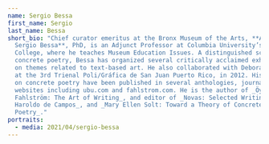 ```yaml
---
name: Sergio Bessa
first_name: Sergio
last_name: Bessa
short_bio: "Chief curator emeritus at the Bronx Museum of the Arts, **Antonio
  Sergio Bessa**, PhD, is an Adjunct Professor at Columbia University’s Teachers
  College, where he teaches Museum Education Issues. A distinguished scholar of
  concrete poetry, Bessa has organized several critically acclaimed exhibitions
  on themes related to text-based art. He also collaborated with Deborah Cullen
  at the 3rd Trienal Poli/Gráfica de San Juan Puerto Rico, in 2012. His essays
  on concrete poetry have been published in several anthologies, journals, and
  websites including ubu.com and fahlstrom.com. He is the author of _Öyvind
  Fahlström: The Art of Writing_, and editor of _Novas: Selected Writings of
  Haroldo de Campos_, and _Mary Ellen Solt: Toward a Theory of Concrete
  Poetry_."
portraits:
  - media: 2021/04/sergio-bessa
---
```

